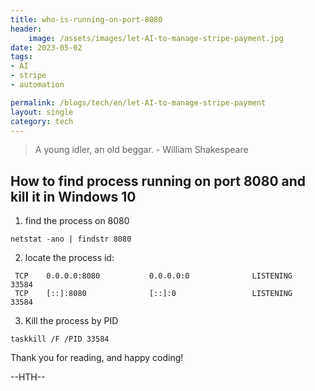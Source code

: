 ```yaml
---
title: who-is-running-on-port-8080
header:
    image: /assets/images/let-AI-to-manage-stripe-payment.jpg
date: 2023-05-02
tags:
- AI
- stripe
- automation

permalink: /blogs/tech/en/let-AI-to-manage-stripe-payment
layout: single
category: tech
---
```

> A young idler, an old beggar. - William Shakespeare

## How to find process running on port 8080 and kill it in Windows 10

1. find the process on 8080

```
netstat -ano | findstr 8080
```

2. locate the process id:


```
 TCP    0.0.0.0:8080           0.0.0.0:0              LISTENING       33584
 TCP    [::]:8080              [::]:0                 LISTENING       33584
```


3. Kill the process by PID

```
taskkill /F /PID 33584
```


Thank you for reading, and happy coding!


--HTH--
